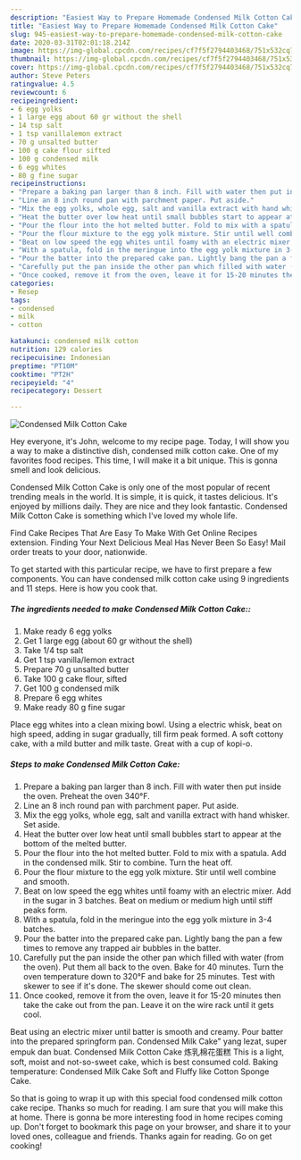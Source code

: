 ```yaml
---
description: "Easiest Way to Prepare Homemade Condensed Milk Cotton Cake"
title: "Easiest Way to Prepare Homemade Condensed Milk Cotton Cake"
slug: 945-easiest-way-to-prepare-homemade-condensed-milk-cotton-cake
date: 2020-03-31T02:01:18.214Z
image: https://img-global.cpcdn.com/recipes/cf7f5f2794403468/751x532cq70/condensed-milk-cotton-cake-recipe-main-photo.jpg
thumbnail: https://img-global.cpcdn.com/recipes/cf7f5f2794403468/751x532cq70/condensed-milk-cotton-cake-recipe-main-photo.jpg
cover: https://img-global.cpcdn.com/recipes/cf7f5f2794403468/751x532cq70/condensed-milk-cotton-cake-recipe-main-photo.jpg
author: Steve Peters
ratingvalue: 4.5
reviewcount: 6
recipeingredient:
- 6 egg yolks
- 1 large egg about 60 gr without the shell
- 14 tsp salt
- 1 tsp vanillalemon extract
- 70 g unsalted butter
- 100 g cake flour sifted
- 100 g condensed milk
- 6 egg whites
- 80 g fine sugar
recipeinstructions:
- "Prepare a baking pan larger than 8 inch. Fill with water then put inside the oven. Preheat the oven 340°F."
- "Line an 8 inch round pan with parchment paper. Put aside."
- "Mix the egg yolks, whole egg, salt and vanilla extract with hand whisker. Set aside."
- "Heat the butter over low heat until small bubbles start to appear at the bottom of the melted butter."
- "Pour the flour into the hot melted butter. Fold to mix with a spatula. Add in the condensed milk. Stir to combine. Turn the heat off."
- "Pour the flour mixture to the egg yolk mixture. Stir until well combine and smooth."
- "Beat on low speed the egg whites until foamy with an electric mixer. Add in the sugar in 3 batches. Beat on medium or medium high until stiff peaks form."
- "With a spatula, fold in the meringue into the egg yolk mixture in 3-4 batches."
- "Pour the batter into the prepared cake pan. Lightly bang the pan a few times to remove any trapped air bubbles in the batter."
- "Carefully put the pan inside the other pan which filled with water (from the oven). Put them all back to the oven. Bake for 40 minutes. Turn the oven temperature down to 320°F and bake for 25 minutes. Test with skewer to see if it&#39;s done. The skewer should come out clean."
- "Once cooked, remove it from the oven, leave it for 15-20 minutes then take the cake out from the pan. Leave it on the wire rack until it gets cool."
categories:
- Resep
tags:
- condensed
- milk
- cotton

katakunci: condensed milk cotton
nutrition: 129 calories
recipecuisine: Indonesian
preptime: "PT10M"
cooktime: "PT2H"
recipeyield: "4"
recipecategory: Dessert

---
```



![Condensed Milk Cotton Cake](https://img-global.cpcdn.com/recipes/cf7f5f2794403468/751x532cq70/condensed-milk-cotton-cake-recipe-main-photo.jpg)

Hey everyone, it's John, welcome to my recipe page. Today, I will show you a way to make a distinctive dish, condensed milk cotton cake. One of my favorites food recipes. This time, I will make it a bit unique. This is gonna smell and look delicious.

Condensed Milk Cotton Cake is only one of the most popular of recent trending meals in the world. It is simple, it is quick, it tastes delicious. It's enjoyed by millions daily. They are nice and they look fantastic. Condensed Milk Cotton Cake is something which I've loved my whole life.

Find Cake Recipes That Are Easy To Make With Get Online Recipes extension. Finding Your Next Delicious Meal Has Never Been So Easy! Mail order treats to your door, nationwide.


To get started with this particular recipe, we have to first prepare a few components. You can have condensed milk cotton cake using 9 ingredients and 11 steps. Here is how you cook that.

##### The ingredients needed to make Condensed Milk Cotton Cake::

1. Make ready 6 egg yolks
1. Get 1 large egg (about 60 gr without the shell)
1. Take 1/4 tsp salt
1. Get 1 tsp vanilla/lemon extract
1. Prepare 70 g unsalted butter
1. Take 100 g cake flour, sifted
1. Get 100 g condensed milk
1. Prepare 6 egg whites
1. Make ready 80 g fine sugar


Place egg whites into a clean mixing bowl. Using a electric whisk, beat on high speed, adding in sugar gradually, till firm peak formed. A soft cottony cake, with a mild butter and milk taste. Great with a cup of kopi-o. 

##### Steps to make Condensed Milk Cotton Cake:

1. Prepare a baking pan larger than 8 inch. Fill with water then put inside the oven. Preheat the oven 340°F.
1. Line an 8 inch round pan with parchment paper. Put aside.
1. Mix the egg yolks, whole egg, salt and vanilla extract with hand whisker. Set aside.
1. Heat the butter over low heat until small bubbles start to appear at the bottom of the melted butter.
1. Pour the flour into the hot melted butter. Fold to mix with a spatula. Add in the condensed milk. Stir to combine. Turn the heat off.
1. Pour the flour mixture to the egg yolk mixture. Stir until well combine and smooth.
1. Beat on low speed the egg whites until foamy with an electric mixer. Add in the sugar in 3 batches. Beat on medium or medium high until stiff peaks form.
1. With a spatula, fold in the meringue into the egg yolk mixture in 3-4 batches.
1. Pour the batter into the prepared cake pan. Lightly bang the pan a few times to remove any trapped air bubbles in the batter.
1. Carefully put the pan inside the other pan which filled with water (from the oven). Put them all back to the oven. Bake for 40 minutes. Turn the oven temperature down to 320°F and bake for 25 minutes. Test with skewer to see if it&#39;s done. The skewer should come out clean.
1. Once cooked, remove it from the oven, leave it for 15-20 minutes then take the cake out from the pan. Leave it on the wire rack until it gets cool.


Beat using an electric mixer until batter is smooth and creamy. Pour batter into the prepared springform pan. Condensed Milk Cake&#34; yang lezat, super empuk dan buat. Condensed Milk Cotton Cake 炼乳棉花蛋糕 This is a light, soft, moist and not-so-sweet cake, which is best consumed cold. Baking temperature: Condensed Milk Cake Soft and Fluffy like Cotton Sponge Cake. 

So that is going to wrap it up with this special food condensed milk cotton cake recipe. Thanks so much for reading. I am sure that you will make this at home. There is gonna be more interesting food in home recipes coming up. Don't forget to bookmark this page on your browser, and share it to your loved ones, colleague and friends. Thanks again for reading. Go on get cooking!
